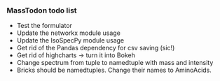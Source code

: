 ### MassTodon todo list

* Test the formulator
* Update the networkx module usage
* Update the IsoSpecPy module usage
* Get rid of the Pandas dependency for csv saving (sic!)
* Get rid of highcharts -> turn it into Bokeh
* Change spectrum from tuple to namedtuple with mass and intensity
* Bricks should be namedtuples. Change their names to AminoAcids.
